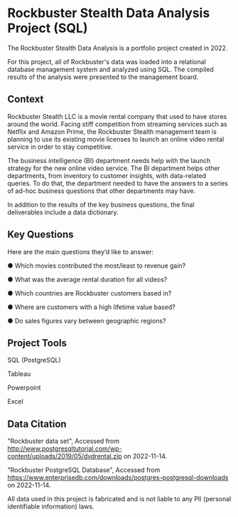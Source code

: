 # Rockbuster Stealth Data Analysis Project (SQL)
The Rockbuster Stealth Data Analysis is a portfolio project created in 2022. 

For this project, all of Rockbuster's data was loaded into a relational database management system and analyzed using SQL. The compiled results of the analysis were presented to the management board.

## Context
Rockbuster Stealth LLC is a movie rental company that used to have stores around the world. Facing stiff competition from streaming services such as Netflix and Amazon Prime, the Rockbuster Stealth management team is planning to use its existing movie licenses to launch an online video rental service in order to stay competitive.

The business intelligence (BI) department needs help with the launch strategy for the new online video service. The BI department helps other departments, from inventory to customer insights, with data-related queries. To do that, the department needed to have the answers to a series of ad-hoc business questions that other departments may have.

In addition to the results of the key business questions, the final deliverables include a data dictionary.

## Key Questions
Here are the main questions they’d like to answer:

● Which movies contributed the most/least to revenue gain?

● What was the average rental duration for all videos?

● Which countries are Rockbuster customers based in?

● Where are customers with a high lifetime value based?

● Do sales figures vary between geographic regions?

## Project Tools
SQL (PostgreSQL)

Tableau

Powerpoint

Excel

## Data Citation
"Rockbuster data set", Accessed from http://www.postgresqltutorial.com/wp-content/uploads/2019/05/dvdrental.zip on 2022-11-14.

"Rockbuster PostgreSQL Database", Accessed from https://www.enterprisedb.com/downloads/postgres-postgresql-downloads on 2022-11-14.

All data used in this project is fabricated and is not liable to any PII (personal identifiable information) laws.

